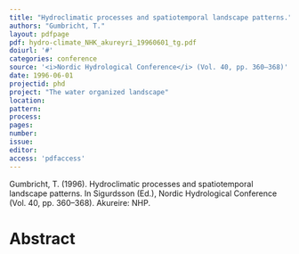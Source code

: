 ```yaml
---
title: "Hydroclimatic processes and spatiotemporal landscape patterns."
authors: "Gumbricht, T."
layout: pdfpage
pdf: hydro-climate_NHK_akureyri_19960601_tg.pdf
doiurl: '#'
categories: conference
source: '<i>Nordic Hydrological Conference</i> (Vol. 40, pp. 360–368)'
date: 1996-06-01
projectid: phd
project: "The water organized landscape"
location:
pattern:
process:
pages:
number:
issue:
editor:
access: 'pdfaccess'
---
```


Gumbricht, T. (1996). Hydroclimatic processes and spatiotemporal landscape patterns. In Sigurdsson (Ed.), Nordic Hydrological Conference (Vol. 40, pp. 360–368). Akureire: NHP.

<h1 class='foot-description'>Abstract</h1>
